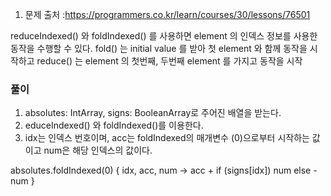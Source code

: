 1. 문제 출처 :https://programmers.co.kr/learn/courses/30/lessons/76501

reduceIndexed() 와 foldIndexed() 를 사용하면 element 의 인덱스 정보를 사용한 동작을 수행할 수 있다.
fold() 는 initial value 를 받아 첫 element 와 함께 동작을 시작하고 reduce() 는 element 의 첫번째, 두번째 element 를 가지고 동작을 시작


### 풀이
1. absolutes: IntArray, signs: BooleanArray로 주어진 배열을 받는다.
2. educeIndexed() 와 foldIndexed()를 이용한다.
3. idx는 인덱스 번호이며, acc는 foldIndexed의 매개변수 (0)으로부터 시작하는 값이고 num은 해당 인덱스의 값이다.

absolutes.foldIndexed(0) { idx, acc, num -> acc + if (signs[idx]) num else -num }
